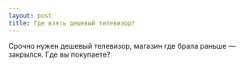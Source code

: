 ```yaml
---
layout: post 
title: Где взять дешевый телевизор? 
--- 
```

Срочно нужен дешевый телевизор, магазин где брала раньше — закрылся. Где вы покупаете?